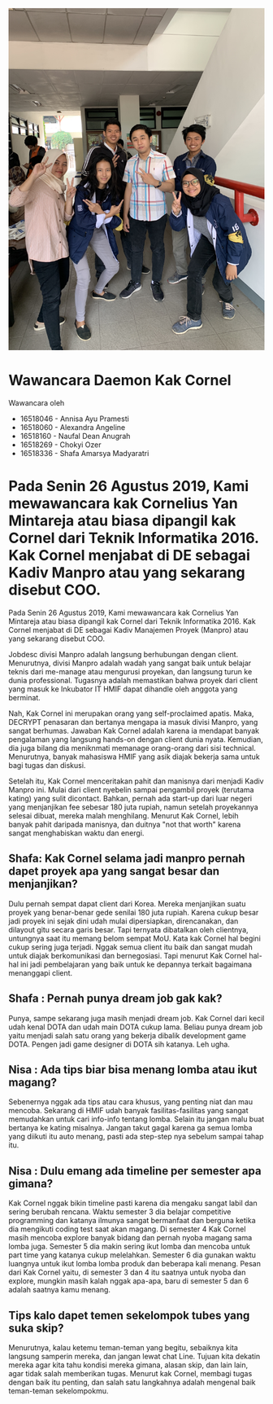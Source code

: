 ![foto](./16518046-16518060-16518160-16518269-16518336.jpg)

# Wawancara Daemon Kak Cornel
Wawancara oleh
* 16518046 - Annisa Ayu Pramesti
* 16518060 - Alexandra Angeline
* 16518160 - Naufal Dean Anugrah
* 16518269 - Chokyi Ozer
* 16518336 - Shafa Amarsya Madyaratri

Pada Senin 26 Agustus 2019, Kami mewawancara kak Cornelius Yan Mintareja atau biasa dipangil kak Cornel dari Teknik Informatika 2016. Kak Cornel menjabat di DE sebagai Kadiv Manpro atau yang sekarang disebut COO.
=======
Pada Senin 26 Agustus 2019, Kami mewawancara kak Cornelius Yan Mintareja atau biasa dipangil kak Cornel dari Teknik Informatika 2016. Kak Cornel menjabat di DE sebagai Kadiv Manajemen Proyek (Manpro) atau yang sekarang disebut COO.

Jobdesc divisi Manpro adalah langsung berhubungan dengan client. Menurutnya, divisi Manpro adalah wadah yang sangat baik untuk belajar teknis dari me-manage atau mengurusi proyekan, dan langsung turun ke dunia professional. Tugasnya adalah memastikan bahwa proyek dari client yang masuk ke Inkubator IT HMIF dapat dihandle oleh anggota yang berminat.

Nah, Kak Cornel ini merupakan orang yang self-proclaimed apatis. Maka, DECRYPT penasaran dan bertanya mengapa ia masuk divisi Manpro, yang sangat berhumas. Jawaban Kak Cornel adalah karena ia mendapat banyak pengalaman yang langsung hands-on dengan client dunia nyata. Kemudian, dia juga bilang dia meniknmati memanage orang-orang dari sisi technical. Menurutnya, banyak mahasiswa HMIF yang asik diajak bekerja sama untuk bagi tugas dan diskusi.

Setelah itu, Kak Cornel menceritakan pahit dan manisnya dari menjadi Kadiv Manpro ini. Mulai dari client nyebelin sampai pengambil proyek (terutama kating) yang sulit dicontact. Bahkan, pernah ada start-up dari luar negeri yang menjanjikan fee sebesar 180 juta rupiah, namun setelah proyekannya selesai dibuat, mereka malah menghilang. Menurut Kak Cornel, lebih banyak pahit daripada manisnya, dan duitnya "not that worth" karena sangat menghabiskan waktu dan energi.

## Shafa: Kak Cornel selama jadi manpro pernah dapet proyek apa yang sangat besar dan menjanjikan?
Dulu pernah sempat dapat client dari Korea. Mereka menjanjikan suatu proyek yang benar-benar gede senilai 180 juta rupiah. Karena cukup besar jadi proyek ini sejak dini udah mulai dipersiapkan, direncanakan, dan dilayout gitu secara garis besar. Tapi ternyata dibatalkan oleh clientnya, untungnya saat itu memang belom sempat MoU. Kata kak Cornel hal begini cukup sering juga terjadi. Nggak semua client itu baik dan sangat mudah untuk diajak berkomunikasi dan bernegosiasi. Tapi menurut Kak Cornel hal-hal ini jadi pembelajaran yang baik untuk ke depannya terkait bagaimana menanggapi client.

## Shafa : Pernah punya dream job gak kak?
Punya, sampe sekarang juga masih menjadi dream job. Kak Cornel dari kecil udah kenal DOTA dan udah main DOTA cukup lama. Beliau punya dream job yaitu menjadi salah satu orang yang bekerja dibalik development game DOTA. Pengen jadi game designer di DOTA sih katanya. Leh ugha.

## Nisa : Ada tips biar bisa menang lomba atau ikut magang?
Sebenernya nggak ada tips atau cara khusus, yang penting niat dan mau mencoba. Sekarang di HMIF udah banyak fasilitas-fasilitas yang sangat memudahkan untuk cari info-info tentang lomba. Selain itu jangan malu buat bertanya ke kating misalnya. Jangan takut gagal karena ga semua lomba yang diikuti itu auto menang, pasti ada step-step nya sebelum sampai tahap itu. 

## Nisa : Dulu emang ada timeline per semester apa gimana?
Kak Cornel nggak bikin timeline pasti karena dia mengaku sangat labil dan sering berubah rencana. Waktu semester 3 dia belajar competitive programming dan katanya ilmunya sangat bermanfaat dan berguna ketika dia mengikuti coding test saat akan magang. Di semester 4 Kak Cornel masih mencoba explore banyak bidang dan pernah nyoba magang sama lomba juga. Semester 5 dia makin sering ikut lomba dan mencoba untuk part time yang katanya cukup melelahkan. Semester 6 dia gunakan waktu luangnya untuk ikut lomba lomba produk dan beberapa kali menang. Pesan dari Kak Cornel yaitu, di semester 3 dan 4 itu saatnya untuk nyoba dan explore, mungkin masih kalah nggak apa-apa, baru di semester 5 dan 6 adalah saatnya kamu menang.

## Tips kalo dapet temen sekelompok tubes yang suka skip?
Menurutnya, kalau ketemu teman-teman yang begitu, sebaiknya kita langsung samperin mereka, dan jangan lewat chat Line. Tujuan kita dekatin mereka agar kita tahu kondisi mereka gimana, alasan skip, dan lain lain, agar tidak salah memberikan tugas. Menurut kak Cornel, membagi tugas dengan baik itu penting, dan salah satu langkahnya adalah mengenal baik teman-teman sekelompokmu.
